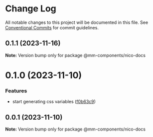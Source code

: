 # Change Log

All notable changes to this project will be documented in this file.
See [Conventional Commits](https://conventionalcommits.org) for commit guidelines.

## 0.1.1 (2023-11-16)

**Note:** Version bump only for package @mm-components/nico-docs

# 0.1.0 (2023-11-10)

### Features

- start generating css variables ([f0b63c9](https://github.com/marcusmourao/Frontend-Monorepo-Workspace/commit/f0b63c92ed14288ff5febf248ba27a19b77ca456))

## 0.0.1 (2023-11-10)

**Note:** Version bump only for package @mm-components/nico-docs
